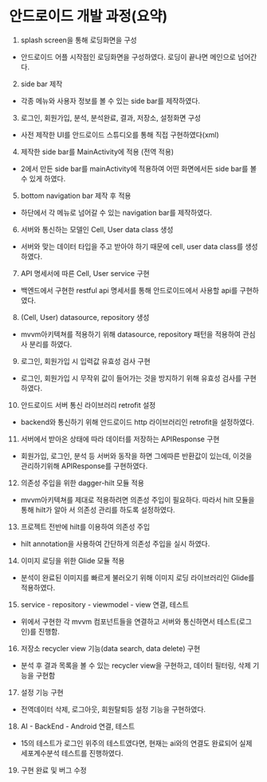 # 안드로이드 개발 과정(요약)
1. splash screen을 통해 로딩화면을 구성
- 안드로이드 어플 시작점인 로딩화면을 구성하였다. 로딩이 끝나면 메인으로 넘어간다.

2. side bar 제작
- 각종 메뉴와 사용자 정보를 볼 수 있는 side bar를 제작하였다.

3. 로그인, 회원가입, 분석, 분석완료, 결과, 저장소, 설정화면 구성
- 사전 제작한 UI를 안드로이드 스튜디오를 통해 직접 구현하였다(xml)

4. 제작한 side bar를 MainActivity에 적용 (전역 적용)
- 2에서 만든 side bar를 mainActivity에 적용하여 어떤 화면에서든 side bar를 볼 수 있게 하였다.

5. bottom navigation bar 제작 후 적용
- 하단에서 각 메뉴로 넘어갈 수 있는 navigation bar를 제작하였다.

6. 서버와 통신하는 모델인 Cell, User data class 생성
- 서버와 맞는 데이터 타입을 주고 받아야 하기 때문에 cell, user data class를 생성하였다.

7. API 명세서에 따른 Cell, User service 구현
- 백엔드에서 구현한 restful api 명세서를 통해 안드로이드에서 사용할 api를 구현하였다.

8. (Cell, User) datasource, repository 생성
- mvvm아키텍쳐를 적용하기 위해 datasource, repository 패턴을 적용하여 관심사 분리를 하였다.

9. 로그인, 회원가입 시 입력값 유효성 검사 구현
- 로그인, 회원가입 시 무작위 값이 들어가는 것을 방지하기 위해 유효성 검사를 구현하였다.

10. 안드로이드 서버 통신 라이브러리 retrofit 설정
- backend와 통신하기 위해 안드로이드 http 라이브러리인 retrofit을 설정하였다.

11. 서버에서 받아온 상태에 따라 데이터를 저장하는 APIResponse 구현
- 회원가입, 로그인, 분석 등 서버와 동작을 하면 그에따른 반환값이 있는데, 이것을 관리하기위해             APIResponse를 구현하였다.

12. 의존성 주입을 위한 dagger-hilt 모듈 적용
- mvvm아키텍쳐를 제대로 적용하려면 의존성 주입이 필요하다. 따라서 hilt 모듈을 통해 hilt가 알아          서 의존성 관리를 하도록 설정하였다.

13. 프로젝트 전반에 hilt를 이용하여 의존성 주입
- hilt annotation을 사용하여 간단하게 의존성 주입을 실시 하였다.

14. 이미지 로딩을 위한 Glide 모듈 적용
- 분석이 완료된 이미지를 빠르게 불러오기 위해 이미지 로딩 라이브러리인 Glide를 적용하였다.

15. service - repository - viewmodel - view 연결, 테스트
- 위에서 구현한 각 mvvm 컴포넌트들을 연결하고 서버와 통신하면서 테스트(로그인)를 진행함.

16. 저장소 recycler view 기능(data search, data delete) 구현
- 분석 후 결과 목록을 볼 수 있는 recycler view을 구현하고, 데이터 필터링, 삭제 기능을 구현함

17. 설정 기능 구현
- 전역데이터 삭제, 로그아웃, 회원탈퇴등 설정 기능을 구현하였다.

18. AI - BackEnd - Android 연결, 테스트
- 15의 테스트가 로그인 위주의 테스트였다면, 현재는 ai와의 연결도 완료되어 실제 세포계수분석 테스트를 진행하였다.

19. 구현 완료 및 버그 수정 
